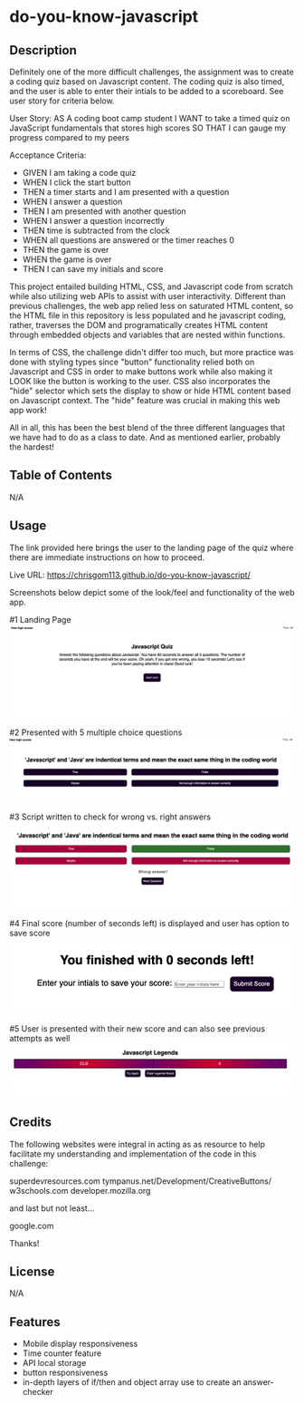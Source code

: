 # do-you-know-javascript

## Description

Definitely one of the more difficult challenges, the assignment was to create a coding quiz based on Javascript content. The coding quiz is also timed, and the user is able to enter their intials to be added to a scoreboard. See user story for criteria below.

User Story:
AS A coding boot camp student
I WANT to take a timed quiz on JavaScript fundamentals that stores high scores
SO THAT I can gauge my progress compared to my peers

Acceptance Criteria:
- GIVEN I am taking a code quiz
- WHEN I click the start button
- THEN a timer starts and I am presented with a question
- WHEN I answer a question
- THEN I am presented with another question
- WHEN I answer a question incorrectly
- THEN time is subtracted from the clock
- WHEN all questions are answered or the timer reaches 0
- THEN the game is over
- WHEN the game is over
- THEN I can save my initials and score

This project entailed building HTML, CSS, and Javascript code from scratch while also utilizing web APIs to assist with user interactivity.
Different than previous challenges, the web app relied less on saturated HTML content, so the HTML file in this repository is less populated and
he javascript coding, rather, traverses the DOM and programatically creates HTML content through embedded objects and variables that are nested within
functions. 

In terms of CSS, the challenge didn't differ too much, but more practice was done with styling types since "button" functionality relied 
both on Javascript and CSS in order to make buttons work while also making it LOOK like the button is working to the user. CSS also incorporates the
"hide" selector which sets the display to show or hide HTML content based on Javascript context. The "hide" feature was crucial in making this web app work! 

All in all, this has been the best blend of the three different languages that we have had to do as a class to date. And as mentioned earlier, probably the hardest!

## Table of Contents

N/A

## Usage

The link provided here brings the user to the landing page of the quiz where there are immediate instructions on how to proceed.

Live URL: https://chrisgom113.github.io/do-you-know-javascript/

Screenshots below depict some of the look/feel and functionality of the web app.

#1 Landing Page
![Landing Page](/assets/images/Landing-page.png)

#2 Presented with 5 multiple choice questions
![Questions](/assets/images/question-page.png)

#3 Script written to check for wrong vs. right answers
![Answers are checked](/assets/images/answer-checker.png)

#4 Final score (number of seconds left) is displayed and user has option to save score
![final score at end of quiz](/assets/images/final-score.png)

#5 User is presented with their new score and can also see previous attempts as well
![view scores](/assets/images/score-board.png)

## Credits

The following websites were integral in acting as as resource to help facilitate my understanding and implementation of the code in this challenge:

superdevresources.com
tympanus.net/Development/CreativeButtons/
w3schools.com
developer.mozilla.org

and last but not least...

google.com

Thanks!


## License

N/A

## Features

- Mobile display responsiveness
- Time counter feature
- API local storage
- button responsiveness
- in-depth layers of if/then and object array use to create an answer-checker
